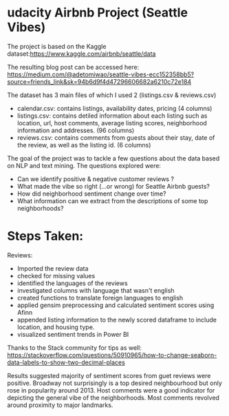 # udacity Airbnb Project (Seattle Vibes)

The project is based on the Kaggle dataset:https://www.kaggle.com/airbnb/seattle/data

The resulting blog post can be accessed here: https://medium.com/@adetomiwao/seattle-vibes-ecc152358bb5?source=friends_link&sk=94b6d9f4d47296606682a6210c72e184

The dataset has 3 main files of which I used 2 (listings.csv & reviews.csv)
- calendar.csv: contains listings, availability dates, pricing (4 columns)
- listings.csv: contains detiled information about each listing such as location, url, host comments, average listing scores, neighborhood information and addresses. (96 columns)
- reviews.csv: contains comments from guests about their stay, date of the review, as well as the listing id. (6 columns)

The goal of the project was to tackle a few questions about the data based on NLP and text mining. The questions explored were: 
- Can we identify positive & negative customer reviews ?
- What made the vibe so right (…or wrong) for Seattle Airbnb guests?
- How did neighborhood sentiment change over time?
- What information can we extract from the descriptions of some top neighborhoods?

# Steps Taken:
Reviews: 
- Imported the review data
- checked for missing values
- identified the languages of the reviews
- investigated columns with language that wasn't english 
- created functions to translate foreign languages to english 
- applied gensim preprocessing and calculated sentiment scores using Afinn
- appended listing information to the newly scored dataframe to include location, and housing type. 
- visualized sentiment trends in Power BI

Thanks to the Stack community for tips as well:
https://stackoverflow.com/questions/50910965/how-to-change-seaborn-data-labels-to-show-two-decimal-places

Results suggested majority of sentiment scores from guet reviews were positive. 
Broadway not surprisingly is a top desired neighbourhood but only rose in popularity around 2013.
Host comments were a good indicator for depicting the general vibe of the neighborhoods. Most comments revolved around proximity to major landmarks.


